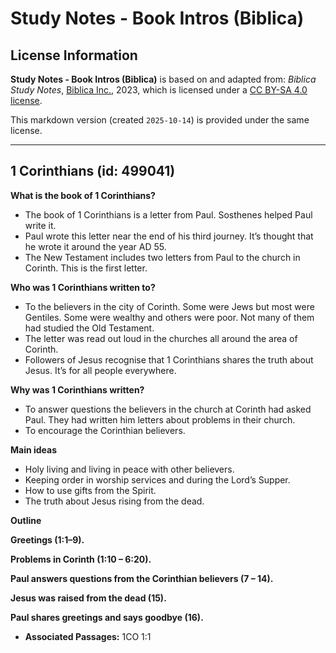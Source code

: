 # Study Notes - Book Intros (Biblica)

## License Information

**Study Notes - Book Intros (Biblica)** is based on and adapted from: _Biblica Study Notes_, [Biblica Inc.](https://www.biblica.com/), 2023, which is licensed under a [CC BY-SA 4.0 license](https://creativecommons.org/licenses/by-sa/4.0/legalcode.en).

This markdown version (created `2025-10-14`) is provided under the same license.



--------------------------------

## 1 Corinthians (id: 499041)

**What is the book of 1 Corinthians?**

* The book of 1 Corinthians is a letter from Paul. Sosthenes helped Paul write it.
* Paul wrote this letter near the end of his third journey. It’s thought that he wrote it around the year AD 55\.
* The New Testament includes two letters from Paul to the church in Corinth. This is the first letter.

**Who was 1 Corinthians written to?**

* To the believers in the city of Corinth. Some were Jews but most were Gentiles. Some were wealthy and others were poor. Not many of them had studied the Old Testament.
* The letter was read out loud in the churches all around the area of Corinth.
* Followers of Jesus recognise that 1 Corinthians shares the truth about Jesus. It’s for all people everywhere.

**Why was 1 Corinthians written?**

* To answer questions the believers in the church at Corinth had asked Paul. They had written him letters about problems in their church.
* To encourage the Corinthian believers.

**Main ideas**

* Holy living and living in peace with other believers.
* Keeping order in worship services and during the Lord’s Supper.
* How to use gifts from the Spirit.
* The truth about Jesus rising from the dead.

**Outline**

**Greetings (1:1–9\).**

**Problems in Corinth (1:10 – 6:20\).**

**Paul answers questions from the Corinthian believers (7 – 14\).**

**Jesus was raised from the dead (15\).**

**Paul shares greetings and says goodbye (16\).**

* **Associated Passages:** 1CO 1:1

